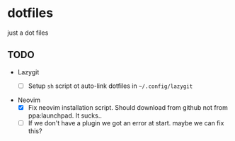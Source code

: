 # dotfiles

just a dot files



## TODO 

* Lazygit 
    - [ ] Setup `sh` script ot auto-link dotfiles in `~/.config/lazygit`


* Neovim
    - [x] Fix neovim installation script. Should download from github not from ppa:launchpad. It sucks..
    - [ ] If we don't have a plugin we got an error at start. maybe we can fix this?
